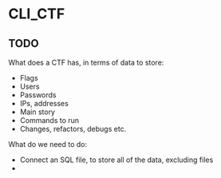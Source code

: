 # CLI_CTF

## TODO

What does a CTF has, in terms of data to store:

* Flags
* Users
* Passwords
* IPs, addresses
* Main story
* Commands to run
* Changes, refactors, debugs etc.

What do we need to do:

* Connect an SQL file, to store all of the data, excluding files
* 
